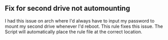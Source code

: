 ## Fix for second drive not automounting

I had this issue on arch where I'd always have to input my password to mount my second drive whenever I'd reboot. This rule fixes this issue.
The Script will automatically place the rule file at the correct location.